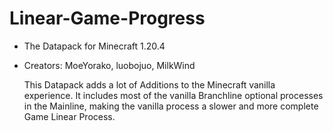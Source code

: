 # Linear-Game-Progress

- The Datapack for Minecraft 1.20.4
- Creators: MoeYorako, luobojuo, MilkWind

    This Datapack adds a lot of Additions to the Minecraft vanilla experience. It includes most of the vanilla Branchline optional processes in the Mainline, making the vanilla process a slower and more complete Game Linear Process.